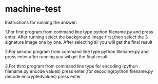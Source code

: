# machine-test
Instructions for running the answer:

1.For first program from command line type python filename.py and press enter. After running select the background image first,then select the 3 signature image one by one.
After selecting all you will get the final result

2.For second program from command line type python filename.py and press enter.after running you wil get the final result.

3.For third program from command line type for encoding (python filename.py encode values)  press enter ,for decoding(python filename.py decode encryptedvalues) press enter

